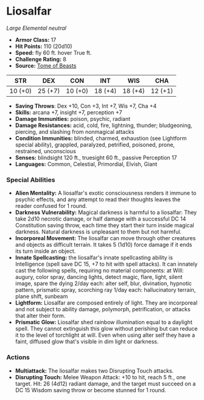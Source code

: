 # Liosalfar

*Large* *Elemental* *neutral*

- **Armor Class:** 17
- **Hit Points:** 110 (20d10)
- **Speed:** fly 60 ft. hover True ft.
- **Challenge Rating:** 8
- **Source:** [Tome of Beasts](https://koboldpress.com/kpstore/product/tome-of-beasts-for-5th-edition-print/)

| STR | DEX | CON | INT | WIS | CHA |
| --- | --- | --- | --- | --- | --- |
| 10 (+0) | 25 (+7) | 10 (+0) | 18 (+4) | 18 (+4) | 12 (+1) |

- **Saving Throws**: Dex +10, Con +3, Int +7, Wis +7, Cha +4
- **Skills:** arcana +7, insight +7, perception +7
- **Damage Immunities:** poison, psychic, radiant
- **Damage Resistances:** acid, cold, fire, lightning, thunder; bludgeoning, piercing, and slashing from nonmagical attacks
- **Condition Immunities:** blinded, charmed, exhaustion (see Lightform special ability), grappled, paralyzed, petrified, poisoned, prone, restrained, unconscious
- **Senses:** blindsight 120 ft., truesight 60 ft., passive Perception 17
- **Languages:** Common, Celestial, Primordial, Elvish, Giant
### Special Abilities
- **Alien Mentality:** A liosalfar's exotic consciousness renders it immune to psychic effects, and any attempt to read their thoughts leaves the reader confused for 1 round.
- **Darkness Vulnerability:** Magical darkness is harmful to a liosalfar: They take 2d10 necrotic damage, or half damage with a successful DC 14 Constitution saving throw, each time they start their turn inside magical darkness. Natural darkness is unpleasant to them but not harmful.
- **Incorporeal Movement:** The liosalfar can move through other creatures and objects as difficult terrain. It takes 5 (1d10) force damage if it ends its turn inside an object.
- **Innate Spellcasting:** the liosalfar's innate spellcasting ability is Intelligence (spell save DC 15, +7 to hit with spell attacks). It can innately cast the following spells, requiring no material components:  at Will: augury, color spray, dancing lights, detect magic, flare, light, silent image, spare the dying  2/day each: alter self, blur, divination, hypnotic pattern, prismatic spray, scorching ray  1/day each: hallucinatory terrain, plane shift, sunbeam
- **Lightform:** Liosalfar are composed entirely of light. They are incorporeal and not subject to ability damage, polymorph, petrification, or attacks that alter their form.
- **Prismatic Glow:** Liosalfar shed rainbow illumination equal to a daylight spell. They cannot extinguish this glow without perishing but can reduce it to the level of torchlight at will. Even when using alter self they have a faint, diffused glow that's visible in dim light or darkness.
### Actions
- **Multiattack:** The liosalfar makes two Disrupting Touch attacks.
- **Disrupting Touch:** Melee Weapon Attack: +10 to hit, reach 5 ft., one target. Hit: 26 (4d12) radiant damage, and the target must succeed on a DC 15 Wisdom saving throw or become stunned for 1 round.

